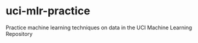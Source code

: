 # uci-mlr-practice
Practice machine learning techniques on data in the UCI Machine Learning Repository 

